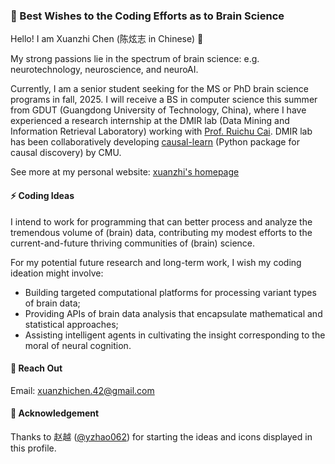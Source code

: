 ### 🌱 Best Wishes to the Coding Efforts as to Brain Science
Hello! I am Xuanzhi Chen (陈炫志 in Chinese) 👋

My strong passions lie in the spectrum of brain science: e.g. neurotechnology, neuroscience, and neuroAI.

Currently, I am a senior student seeking for the MS or PhD brain science programs in fall, 2025.
I will receive a BS in computer science this summer from GDUT (Guangdong University of Technology, China),
where I have experienced a research internship at the DMIR lab (Data Mining and Information Retrieval Laboratory)
working with [Prof. Ruichu Cai](https://ruichucai.github.io/).
DMIR lab has been collaboratively developing [causal-learn](https://github.com/py-why/causal-learn) (Python package for causal discovery) by CMU.

See more at my personal website: [xuanzhi's homepage](https://xuanzhichen.github.io)

#### ⚡ Coding Ideas
I intend to work for programming that
can better process and analyze the tremendous volume of (brain) data,
contributing my modest efforts to the current-and-future thriving communities of (brain) science.

For my potential future research and long-term work, I wish my coding ideation might involve:
* Building targeted computational platforms for processing variant types of brain data; 
* Providing APIs of brain data analysis that encapsulate mathematical and statistical approaches;  
* Assisting intelligent agents in cultivating the insight corresponding to the moral of neural cognition.

#### 💬 Reach Out
Email: xuanzhichen.42@gmail.com

#### 👯 Acknowledgement
Thanks to 赵越 ([@yzhao062](https://viterbi-web.usc.edu/~yzhao010/)) for starting the ideas and icons displayed in this profile.

<!--
Here are some ideas to get you started:

- 🔭 I’m currently working on ...
- 🌱 I’m currently learning ...
- 👯 I’m looking to collaborate on ...
- 🤔 I’m looking for help with ...
- 💬 Ask me about ...
- 📫 How to reach me: ...
- 😄 Pronouns: ...
- ⚡ Fun fact: ...
-->

